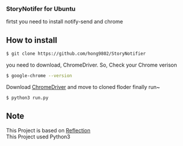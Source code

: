 ### StoryNotifer for Ubuntu ###
firtst you need to install notify-send and chrome

## How to install ##
```bash
$ git clone https://github.com/hong9802/StoryNotifier
```
you need to download, ChromeDriver. So, Check your Chrome verison
```bash
$ google-chrome --version
```
Download [ChromeDriver](https://chromedriver.chromium.org/downloads) and move to cloned floder
finally run~
```bash
$ python3 run.py
```
## Note ##
This Project is based on [Reflection](http://chihaya.kr/snoty/)  
This Project used Python3